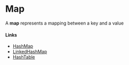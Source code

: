 # Map

A **map** represents a mapping between a key and a value



#### Links

* [HashMap]()
* [LinkedHashMap]()
* [HashTable]()